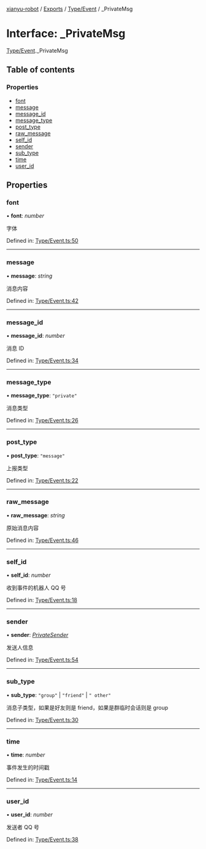 [xianyu-robot](../README.md) / [Exports](../modules.md) / [Type/Event](../modules/type_event.md) / _PrivateMsg

# Interface: \_PrivateMsg

[Type/Event](../modules/type_event.md)._PrivateMsg

## Table of contents

### Properties

- [font](type_event._privatemsg.md#font)
- [message](type_event._privatemsg.md#message)
- [message\_id](type_event._privatemsg.md#message_id)
- [message\_type](type_event._privatemsg.md#message_type)
- [post\_type](type_event._privatemsg.md#post_type)
- [raw\_message](type_event._privatemsg.md#raw_message)
- [self\_id](type_event._privatemsg.md#self_id)
- [sender](type_event._privatemsg.md#sender)
- [sub\_type](type_event._privatemsg.md#sub_type)
- [time](type_event._privatemsg.md#time)
- [user\_id](type_event._privatemsg.md#user_id)

## Properties

### font

• **font**: *number*

字体

Defined in: [Type/Event.ts:50](https://github.com/blacktunes/xianyu-robot/blob/2c773a6/src/Type/Event.ts#L50)

___

### message

• **message**: *string*

消息内容

Defined in: [Type/Event.ts:42](https://github.com/blacktunes/xianyu-robot/blob/2c773a6/src/Type/Event.ts#L42)

___

### message\_id

• **message\_id**: *number*

消息 ID

Defined in: [Type/Event.ts:34](https://github.com/blacktunes/xianyu-robot/blob/2c773a6/src/Type/Event.ts#L34)

___

### message\_type

• **message\_type**: ``"private"``

消息类型

Defined in: [Type/Event.ts:26](https://github.com/blacktunes/xianyu-robot/blob/2c773a6/src/Type/Event.ts#L26)

___

### post\_type

• **post\_type**: ``"message"``

上报类型

Defined in: [Type/Event.ts:22](https://github.com/blacktunes/xianyu-robot/blob/2c773a6/src/Type/Event.ts#L22)

___

### raw\_message

• **raw\_message**: *string*

原始消息内容

Defined in: [Type/Event.ts:46](https://github.com/blacktunes/xianyu-robot/blob/2c773a6/src/Type/Event.ts#L46)

___

### self\_id

• **self\_id**: *number*

收到事件的机器人 QQ 号

Defined in: [Type/Event.ts:18](https://github.com/blacktunes/xianyu-robot/blob/2c773a6/src/Type/Event.ts#L18)

___

### sender

• **sender**: [*PrivateSender*](type_event.privatesender.md)

发送人信息

Defined in: [Type/Event.ts:54](https://github.com/blacktunes/xianyu-robot/blob/2c773a6/src/Type/Event.ts#L54)

___

### sub\_type

• **sub\_type**: ``"group"`` \| ``"friend"`` \| ``" other"``

消息子类型，如果是好友则是 friend，如果是群临时会话则是 group

Defined in: [Type/Event.ts:30](https://github.com/blacktunes/xianyu-robot/blob/2c773a6/src/Type/Event.ts#L30)

___

### time

• **time**: *number*

事件发生的时间戳

Defined in: [Type/Event.ts:14](https://github.com/blacktunes/xianyu-robot/blob/2c773a6/src/Type/Event.ts#L14)

___

### user\_id

• **user\_id**: *number*

发送者 QQ 号

Defined in: [Type/Event.ts:38](https://github.com/blacktunes/xianyu-robot/blob/2c773a6/src/Type/Event.ts#L38)
